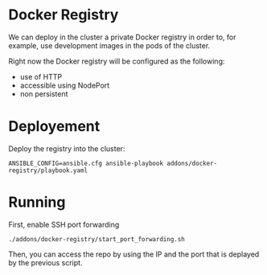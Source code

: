 # Docker Registry
We can deploy in the cluster a private Docker registry in order to, for example, use development images in the pods of the cluster.

Right now the Docker registry will be configured as the following:
 - use of HTTP
 - accessible using NodePort
 - non persistent 


# Deployement
Deploy the registry into the cluster: 
```
ANSIBLE_CONFIG=ansible.cfg ansible-playbook addons/docker-registry/playbook.yaml
```

# Running
First, enable SSH port forwarding

```
./addons/docker-registry/start_port_forwarding.sh
```

Then, you can access the repo by using the IP and the port that is deplayed by the previous script.
